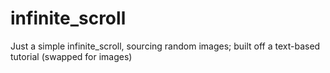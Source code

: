 # infinite_scroll

Just a simple infinite_scroll, sourcing random images; built off a text-based tutorial (swapped for images)
